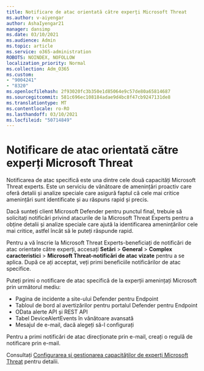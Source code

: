 ```yaml
---
title: Notificare de atac orientată către experți Microsoft Threat
ms.author: v-aiyengar
author: AshaIyengar21
manager: dansimp
ms.date: 03/10/2021
ms.audience: Admin
ms.topic: article
ms.service: o365-administration
ROBOTS: NOINDEX, NOFOLLOW
localization_priority: Normal
ms.collection: Adm_O365
ms.custom:
- "9004241"
- "8320"
ms.openlocfilehash: 2f93020fc3b350e1d85064e9c57de80a65814687
ms.sourcegitcommit: 581c696ec108184adae9d4bc8f47cb9247131de8
ms.translationtype: MT
ms.contentlocale: ro-RO
ms.lasthandoff: 03/10/2021
ms.locfileid: "50714849"
---
```

# <a name="microsoft-threat-experts---targeted-attack-notification"></a>Notificare de atac orientată către experți Microsoft Threat

Notificarea de atac specifică este una dintre cele două capacități Microsoft Threat experts. Este un serviciu de vânătoare de amenințări proactiv care oferă detalii și analize speciale care asigură faptul că cele mai critice amenințări sunt identificate și au răspuns rapid și precis.

Dacă sunteți client Microsoft Defender pentru punctul final, trebuie să solicitați notificări privind atacurile de la Microsoft Threat Experts pentru a obține detalii și analize speciale care ajută la identificarea amenințărilor cele mai critice, astfel încât să le puteți răspunde rapid.

Pentru a vă înscrie la Microsoft Threat Experts-beneficiați de notificări de atac orientate către experți, accesați **Setări**  >  **General**  >  **Complex caracteristici**  >  **Microsoft Threat-notificări de atac vizate** pentru a se aplica. După ce ați acceptat, veți primi beneficiile notificărilor de atac specifice.

Puteți primi o notificare de atac specifică de la experții amenințați Microsoft prin următorul mediu:

- Pagina de incidente a site-ului Defender pentru Endpoint
- Tabloul de bord al avertizărilor pentru portalul Defender pentru Endpoint
- OData alerte API și REST API
- Tabel DeviceAlertEvents în vânătoare avansată
- Mesajul de e-mail, dacă alegeți să-l configurați

Pentru a primi notificări de atac direcționate prin e-mail, creați o regulă de notificare prin e-mail. 

Consultați [Configurarea și gestionarea capacităților de experți Microsoft Threat](https://docs.microsoft.com/windows/security/threat-protection/microsoft-defender-atp/configure-microsoft-threat-experts) pentru detalii.
